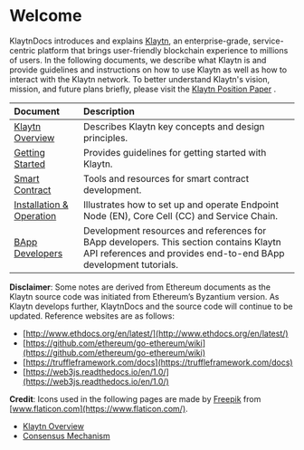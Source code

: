 # Welcome

KlaytnDocs introduces and explains [Klaytn](https://www.klaytn.com/), an enterprise-grade, service-centric platform that brings user-friendly blockchain experience to millions of users. In the following documents, we describe what Klaytn is and provide guidelines and instructions on how to use Klaytn as well as how to interact with the Klaytn network. To better understand Klaytn's vision, mission, and future plans briefly, please visit the [Klaytn Position Paper](https://www.klaytn.com/Klaytn_PositionPaper_V2.1.0.pdf) .

| Document | Description |
| :--- | :--- |
| [Klaytn Overview](klaytn/) | Describes Klaytn key concepts and design principles. |
| [Getting Started](getting-started/) | Provides guidelines for getting started with Klaytn. |
| [Smart Contract](smart-contract/) | Tools and resources for smart contract development. |
| [Installation & Operation](node/) | Illustrates how to set up and operate Endpoint Node \(EN\), Core Cell \(CC\) and Service Chain. |
| [BApp Developers](bapp/) | Development resources and references for BApp developers. This section contains Klaytn API references and provides end-to-end BApp development tutorials. |

**Disclaimer**: Some notes are derived from Ethereum documents as the Klaytn source code was initiated from Ethereum’s Byzantium version. As Klaytn develops further, KlaytnDocs and the source code will continue to be updated. Reference websites are as follows:

* [http://www.ethdocs.org/en/latest/](http://www.ethdocs.org/en/latest/)
* [https://github.com/ethereum/go-ethereum/wiki](https://github.com/ethereum/go-ethereum/wiki)
* [https://truffleframework.com/docs](https://truffleframework.com/docs)
* [https://web3js.readthedocs.io/en/1.0/](https://web3js.readthedocs.io/en/1.0/)

**Credit**: Icons used in the following pages are made by [Freepik](https://www.flaticon.com/authors/freepik) from [www.flaticon.com](https://www.flaticon.com/).

* [Klaytn Overview](klaytn/)
* [Consensus Mechanism](klaytn/design/consensus-mechanism.md)

